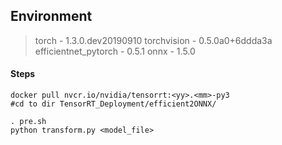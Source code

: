 ## Environment 

> torch - 1.3.0.dev20190910
> torchvision - 0.5.0a0+6ddda3a
> efficientnet_pytorch - 0.5.1
> onnx - 1.5.0

#### Steps

```shell
docker pull nvcr.io/nvidia/tensorrt:<yy>.<mm>-py3
#cd to dir TensorRT_Deployment/efficient2ONNX/

. pre.sh
python transform.py <model_file>
```